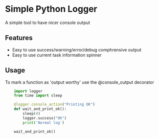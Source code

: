# Simple Python Logger

A simple tool to have nicer console output

## Features
- Easy to use success/warning/error/debug comphrensive output
- Easy to use current task information spinner

## Usage

To mark a function as 'output worthy' use the @console_output decorator
```python
    import logger
    from time import sleep

    @logger.console_action("Printing OK")
    def wait_and_print_ok():
        sleep(4)
        logger.success("OK")
        print('Normal log')

    wait_and_print_ok()
```